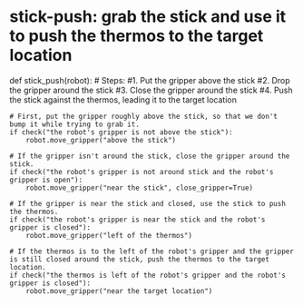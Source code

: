 

# stick-push: grab the stick and use it to push the thermos to the target location
def stick_push(robot):
	# Steps: 
	#1. Put the gripper above the stick
	#2. Drop the gripper around the stick
	#3. Close the gripper around the stick
    #4. Push the stick against the thermos, leading it to the target location

    # First, put the gripper roughly above the stick, so that we don't bump it while trying to grab it.
	if check("the robot's gripper is not above the stick"):
		robot.move_gripper("above the stick")

    # If the gripper isn't around the stick, close the gripper around the stick.
	if check("the robot's gripper is not around stick and the robot's gripper is open"):
		robot.move_gripper("near the stick", close_gripper=True)
	
    # If the gripper is near the stick and closed, use the stick to push the thermos.
	if check("the robot's gripper is near the stick and the robot's gripper is closed"):
		robot.move_gripper("left of the thermos")

    # If the thermos is to the left of the robot's gripper and the gripper is still closed around the stick, push the thermos to the target location.
	if check("the thermos is left of the robot's gripper and the robot's gripper is closed"):
		robot.move_gripper("near the target location")